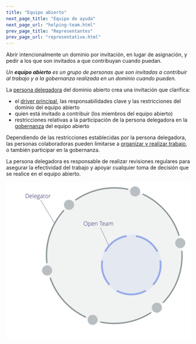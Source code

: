 ```yaml
---
title: "Equipo abierto"
next_page_title: "Equipo de ayuda"
next_page_url: "helping-team.html"
prev_page_title: "Representantes"
prev_page_url: "representative.html"
---
```



<div class="card summary"><div class="card-body">Abrir intencionalmente un dominio por invitación, en lugar de asignación, y pedir a los que son invitados a que contribuyan cuando puedan.
</div></div>

_Un **equipo abierto** es un grupo de personas que son invitadas a contribuir al trabajo y a la gobernanza realizada en un dominio cuando pueden._

La <a href="glossary.html#entry-delegator" class="glossary-tooltip" data-toggle="tooltip" title="Persona delegadora: Un individuo o grupo que delega la responsabilidad de un dominio a otro(s)."> persona delegadora</a> del dominio abierto crea una invitación que clarifica:

- el <a href="glossary.html#entry-primary-driver" class="glossary-tooltip" data-toggle="tooltip" title="Driver principal: El motivante principal de un dominio es el principal motivante al que responden las personas que tienen agencia en ese dominio.">driver principal</a>, las responsabilidades clave y las restricciones del dominio del equipo abierto
- quien está invitado a contribuir (los miembros del equipo abierto)
- restricciones relativas a la participación de la persona delegadora en la <a href="glossary.html#entry-governance" class="glossary-tooltip" data-toggle="tooltip" title="Gobernanza: El proceso de establecer objetivos y tomar y evolucionar decisiones que orientan a las personas hacia la consecución de dichos objetivos.">gobernanza</a> del equipo abierto

Dependiendo de las restricciones establecidas por la persona delegadora, las personas colaboradoras pueden limitarse a <a href="glossary.html#entry-operations" class="glossary-tooltip" data-toggle="tooltip" title="Operaciones: Hacer el trabajo y organizar actividades diarias dentro de las limitaciones definidas a través de la gobernanza.">organizar y realizar trabajo</a>, o también participar en la gobernanza.

La persona delegadora es responsable de realizar revisiones regulares para asegurar la efectividad del trabajo y apoyar cualquier toma de decisión que se realice en el equipo abierto.

![Equipo abierto](img/structural-patterns/open-team.png)
